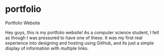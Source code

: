 # portfolio
Portfolio Website


Hey guys, this is my portfolio website! As a computer science student, I felt as though I was pressured to have one of these. It was my first real experience into designing and hosting using 
GitHub, and its just a simple display of information with multiple links.
